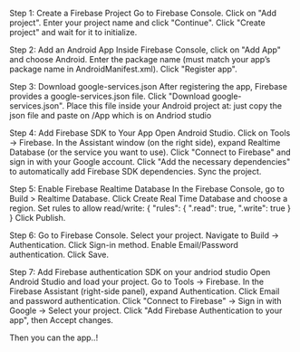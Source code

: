 Step 1: Create a Firebase Project
Go to Firebase Console.
Click on "Add project".
Enter your project name and click "Continue".
Click "Create project" and wait for it to initialize.

Step 2: Add an Android App
Inside Firebase Console, click on "Add App" and choose Android.
Enter the package name (must match your app’s package name in AndroidManifest.xml).
Click "Register app".

Step 3: Download google-services.json
After registering the app, Firebase provides a google-services.json file.
Click "Download google-services.json".
Place this file inside your Android project at:
just copy the json file and paste on /App which is on Andriod studio

Step 4: Add Firebase SDK to Your App
Open Android Studio.
Click on Tools → Firebase.
In the Assistant window (on the right side), expand Realtime Database (or the service you want to use).
Click "Connect to Firebase" and sign in with your Google account.
Click "Add the necessary dependencies" to automatically add Firebase SDK dependencies.
Sync the project.

Step 5: Enable Firebase Realtime Database
In the Firebase Console, go to Build > Realtime Database.
Click Create Real Time Database and choose a region.
Set rules to allow read/write:
{
  "rules": {
    ".read": true,
    ".write": true
  }
}
Click Publish.

Step 6:
Go to Firebase Console.
Select your project.
Navigate to Build → Authentication.
Click Sign-in method.
Enable Email/Password authentication.
Click Save.

Step 7: Add Firebase authentication SDK on your andriod studio
Open Android Studio and load your project.
Go to Tools → Firebase.
In the Firebase Assistant (right-side panel), expand Authentication.
Click Email and password authentication.
Click "Connect to Firebase" → Sign in with Google → Select your project.
Click "Add Firebase Authentication to your app", then Accept changes.

Then you can the app..!
